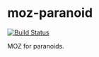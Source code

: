 # moz-paranoid

[![Build Status](https://travis-ci.org/maciejlew/moz-paranoid.svg?branch=master)](https://travis-ci.org/maciejlew/moz-paranoid)

MOZ for paranoids.
